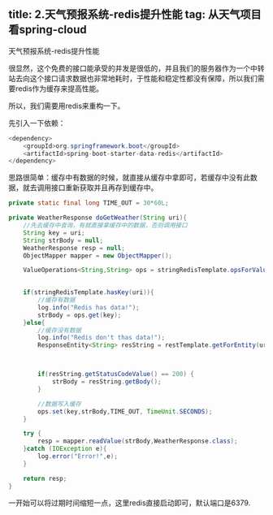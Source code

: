 title: 2.天气预报系统-redis提升性能
tag: 从天气项目看spring-cloud
---
天气预报系统-redis提升性能
<!-- more -->

很显然，这个免费的接口能承受的并发是很低的，并且我们的服务器作为一个中转站去向这个接口请求数据也非常地耗时，于性能和稳定性都没有保障，所以我们需要redis作为缓存来提高性能。


所以，我们需要用redis来重构一下。

先引入一下依赖：


```java
<dependency>
    <groupId>org.springframework.boot</groupId>
    <artifactId>spring-boot-starter-data-redis</artifactId>
</dependency>
```



思路很简单：缓存中有数据的时候，就直接从缓存中拿即可，若缓存中没有此数据，就去调用接口重新获取并且再存到缓存中。


```java
private static final long TIME_OUT = 30*60L;

private WeatherResponse doGetWeather(String uri){
    //先去缓存中查询，有就直接拿缓存中的数据，否则调用接口
    String key = uri;
    String strBody = null;
    WeatherResponse resp = null;
    ObjectMapper mapper = new ObjectMapper();

    ValueOperations<String,String> ops = stringRedisTemplate.opsForValue();

    
    if(stringRedisTemplate.hasKey(uri)){
        //缓存有数据
        log.info("Redis has data!");
        strBody = ops.get(key);
    }else{
        //缓存没有数据
        log.info("Redis don't thas data!");
        ResponseEntity<String> resString = restTemplate.getForEntity(uri,String.class);



        if(resString.getStatusCodeValue() == 200) {
            strBody = resString.getBody();
        }

        //数据写入缓存
        ops.set(key,strBody,TIME_OUT, TimeUnit.SECONDS);
    }

    try {
        resp = mapper.readValue(strBody,WeatherResponse.class);
    }catch (IOException e){
        log.error("Error!",e);
    }

    return resp;
}
```
一开始可以将过期时间缩短一点，这里redis直接启动即可，默认端口是6379.
